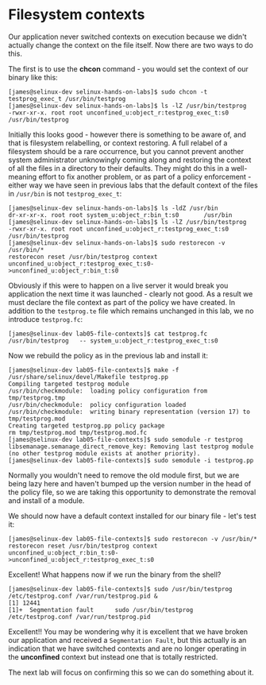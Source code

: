 # Filesystem contexts

Our application never switched contexts on execution because we didn't actually change the context on the file itself. Now there are two ways to do this.

The first is to use the **chcon** command - you would set the context of our binary like this:

```
[james@selinux-dev selinux-hands-on-labs]$ sudo chcon -t testprog_exec_t /usr/bin/testprog
[james@selinux-dev selinux-hands-on-labs]$ ls -lZ /usr/bin/testprog
-rwxr-xr-x. root root unconfined_u:object_r:testprog_exec_t:s0 /usr/bin/testprog
```

Initially this looks good - however there is something to be aware of, and that is filesystem relabelling, or context restoring. A full relabel of a filesystem should be a rare occurrence, but you cannot prevent another system administrator unknowingly coming along and restoring the context of all the files in a directory to their defaults. They might do this in a well-meaning effort to fix another problem, or as part of a policy enforcement - either way we have seen in previous labs that the default context of the files in `/usr/bin` is not `testprog_exec_t`:

```
[james@selinux-dev selinux-hands-on-labs]$ ls -ldZ /usr/bin
dr-xr-xr-x. root root system_u:object_r:bin_t:s0       /usr/bin
[james@selinux-dev selinux-hands-on-labs]$ ls -lZ /usr/bin/testprog
-rwxr-xr-x. root root unconfined_u:object_r:testprog_exec_t:s0 /usr/bin/testprog
[james@selinux-dev selinux-hands-on-labs]$ sudo restorecon -v /usr/bin/*
restorecon reset /usr/bin/testprog context unconfined_u:object_r:testprog_exec_t:s0->unconfined_u:object_r:bin_t:s0
```

Obviously if this were to happen on a live server it would break you application the next time it was launched - clearly not good. As a result we must declare the file context as part of the policy we have created. In addition to the `testprog.te` file which remains unchanged in this lab, we no introduce `testprog.fc`:

```
[james@selinux-dev lab05-file-contexts]$ cat testprog.fc
/usr/bin/testprog	-- system_u:object_r:testprog_exec_t:s0
```

Now we rebuild the policy as in the previous lab and install it:

```
[james@selinux-dev lab05-file-contexts]$ make -f /usr/share/selinux/devel/Makefile testprog.pp
Compiling targeted testprog module
/usr/bin/checkmodule:  loading policy configuration from tmp/testprog.tmp
/usr/bin/checkmodule:  policy configuration loaded
/usr/bin/checkmodule:  writing binary representation (version 17) to tmp/testprog.mod
Creating targeted testprog.pp policy package
rm tmp/testprog.mod tmp/testprog.mod.fc
[james@selinux-dev lab05-file-contexts]$ sudo semodule -r testprog
libsemanage.semanage_direct_remove_key: Removing last testprog module (no other testprog module exists at another priority).
[james@selinux-dev lab05-file-contexts]$ sudo semodule -i testprog.pp
```

Normally you wouldn't need to remove the old module first, but we are being lazy here and haven't bumped up the version number in the head of the policy file, so we are taking this opportunity to demonstrate the removal and install of a module.

We should now have a default context installed for our binary file - let's test it:

```
[james@selinux-dev lab05-file-contexts]$ sudo restorecon -v /usr/bin/*
restorecon reset /usr/bin/testprog context unconfined_u:object_r:bin_t:s0->unconfined_u:object_r:testprog_exec_t:s0
```

Excellent! What happens now if we run the binary from the shell?

```
[james@selinux-dev lab05-file-contexts]$ sudo /usr/bin/testprog /etc/testprog.conf /var/run/testprog.pid &
[1] 12441
[1]+  Segmentation fault      sudo /usr/bin/testprog /etc/testprog.conf /var/run/testprog.pid
```

Excellent!! You may be wondering why it is excellent that we have broken our application and received a `Segmentation Fault`, but this actually is an indication that we have switched contexts and are no longer operating in the **unconfined** context but instead one that is totally restricted. 

The next lab will focus on confirming this so we can do something about it.

